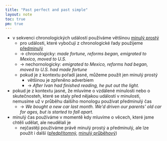```yaml
---
title: "Past perfect and past simple"
layout: note
toc: true
pm: true
---
```

- v sekvenci chronologických událostí používáme většinou [minulý prostý](/notes/research/english/past-simple)
    - pro události, které vybočují z chronologické řady použijeme [předminulý](/notes/research/english/past-perfect)
    - -> chronologicky: _made fortune, reforms began, emigrated to Mexico, moved to U.S._
    - -> nechornologicky: _emigrated to Mexico, reforms had began, moved to U.S. had made fortune_
    - pokud je z kontextu pořadí jasné, můžeme použít jen minulý prostý
        - většinou je zpřeněno adverbiem
        - -> _After Ivan had finished reading, he put out the light._
- pokud je z kontextu jasné, že mluvíme o vzdálené minulosti nebo o skutečnosteh, které se staly před nějakou událostí v minulosti, nemusíme už v průběhu dalšího monologu používat předminulý čas
    - -> _We bought a new car last month. We'd driven our parents' old car for ages, but is started to fall apart._
- minulý čas používáme v momentě kdy mluvíme o věcech, které jsme chtěli udělat, ale neudělali je
    - nejčastěji používáme právě minulý prostý a předminulý, ale lze použít i další ([předpřítomný](/notes/research/english/present-perfect), [minulý průběhový](/notes/research/english/past-continuous))